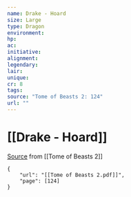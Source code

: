 ```yaml
---
name: Drake - Hoard
size: Large
type: Dragon
environment: 
hp: 
ac: 
initiative: 
alignment: 
legendary: 
lair: 
unique: 
cr: 8
tags: 
source: "Tome of Beasts 2: 124"
url: ""
---
```

# [[Drake - Hoard]]

[Source](zotero://open-pdf/library/items/9UQIAB6R?page=124) from [[Tome of Beasts 2]]

```pdf
{
	"url": "[[Tome of Beasts 2.pdf]]",
	"page": [124]
}
```

